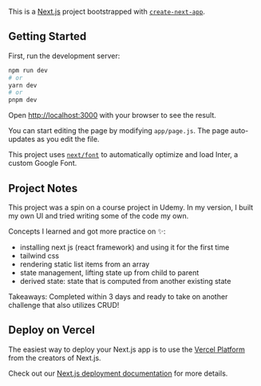 This is a [Next.js](https://nextjs.org/) project bootstrapped with [`create-next-app`](https://github.com/vercel/next.js/tree/canary/packages/create-next-app).

## Getting Started

First, run the development server:

```bash
npm run dev
# or
yarn dev
# or
pnpm dev
```

Open [http://localhost:3000](http://localhost:3000) with your browser to see the result.

You can start editing the page by modifying `app/page.js`. The page auto-updates as you edit the file.

This project uses [`next/font`](https://nextjs.org/docs/basic-features/font-optimization) to automatically optimize and load Inter, a custom Google Font.

## Project Notes

This project was a spin on a course project in Udemy. In my version, I built my own UI and tried writing some of the code my own. 

Concepts I learned and got more practice on ✨: 

- installing next js (react framework) and using it for the first time
- tailwind css
- rendering static list items from an array 
- state management, lifting state up from child to parent
- derived state: state that is computed from another existing state

Takeaways: Completed within 3 days and ready to take on another challenge that also utilizes CRUD!

## Deploy on Vercel

The easiest way to deploy your Next.js app is to use the [Vercel Platform](https://vercel.com/new?utm_medium=default-template&filter=next.js&utm_source=create-next-app&utm_campaign=create-next-app-readme) from the creators of Next.js.

Check out our [Next.js deployment documentation](https://nextjs.org/docs/deployment) for more details.
